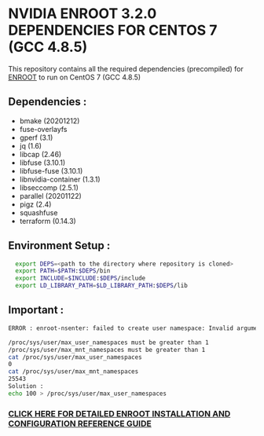 # NVIDIA ENROOT 3.2.0 DEPENDENCIES FOR CENTOS 7 (GCC 4.8.5) #

This repository contains all the required dependencies (precompiled) for [ENROOT](https://github.com/NVIDIA/enroot) to run on CentOS 7 (GCC 4.8.5)

## Dependencies : ##
  * bmake (20201212) 
  * fuse-overlayfs  
  * gperf (3.1)
  * jq  (1.6)
  * libcap  (2.46)
  * libfuse (3.10.1)
  * libfuse-fuse  (3.10.1)
  * libnvidia-container (1.3.1)
  * libseccomp  (2.5.1)
  * parallel  (20201122)
  * pigz  (2.4)
  * squashfuse 
  * terraform (0.14.3)

## Environment Setup : ##
```sh
  export DEPS=<path to the directory where repository is cloned>
  export PATH=$PATH:$DEPS/bin
  export INCLUDE=$INCLUDE:$DEPS/include
  export LD_LIBRARY_PATH=$LD_LIBRARY_PATH:$DEPS/lib
```

## Important : ##
```sh
ERROR : enroot-nsenter: failed to create user namespace: Invalid argument

/proc/sys/user/max_user_namespaces must be greater than 1
/proc/sys/user/max_mnt_namespaces must be greater than 1
cat /proc/sys/user/max_user_namespaces
0
cat /proc/sys/user/max_mnt_namespaces
25543
Solution :
echo 100 > /proc/sys/user/max_user_namespaces
```
###  [CLICK HERE FOR DETAILED ENROOT INSTALLATION AND CONFIGURATION REFERENCE GUIDE](https://supercomputing.iitd.ac.in/publicpdfs/enrootpublicdoc.pdf) ###

